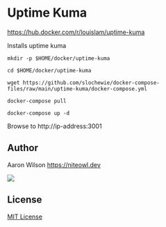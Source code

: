 # Uptime Kuma
https://hub.docker.com/r/louislam/uptime-kuma

Installs uptime kuma

```
mkdir -p $HOME/docker/uptime-kuma
```
```
cd $HOME/docker/uptime-kuma
```
```
wget https://github.com/slochewie/docker-compose-files/raw/main/uptime-kuma/docker-compose.yml
```
```
docker-compose pull
```
```
docker-compose up -d
```

Browse to http://ip-address:3001

## Author

Aaron Wilson <https://niteowl.dev>

[![](https://cdn.buymeacoffee.com/buttons/default-blue.png)](https://www.buymeacoffee.com/slochewie)

## License

[MIT License](./LICENSE)